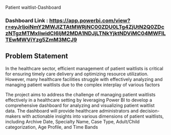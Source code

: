 Patient waitlist-Dashboard

### Dashboard Link : https://app.powerbi.com/view?r=eyJrIjoiNmY2MWJlZTAtMWRjNC00ZDU0LTg4ZjUtN2Q0ZDczNTgzMTMxIiwidCI6IjM2MDA1NDJjLTNkYjktNDViMC04MWFlLTEwMWViYzg5ZmM3MCJ9

## Problem Statement

In the healthcare sector, efficient management of patient waitlists is critical for ensuring timely care delivery and optimizing resource utilization. However, many healthcare facilities struggle with effectively analyzing and managing patient waitlists due to the complex interplay of various factors

The project aims to address the challenge of managing patient waitlists effectively in a healthcare setting by leveraging Power BI to develop a comprehensive dashboard for analyzing and visualizing patient waitlist data. The dashboard will provide healthcare administrators and decision-makers with actionable insights into various dimensions of patient waitlists, including Archive Date, Specialty Name, Case Type, Adult/Child categorization, Age Profile, and Time Bands
